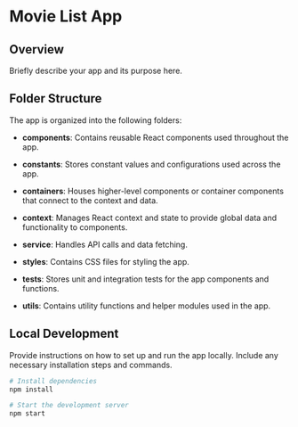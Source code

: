 # Movie List App

## Overview

Briefly describe your app and its purpose here.

## Folder Structure

The app is organized into the following folders:

- **components**: Contains reusable React components used throughout the app.

- **constants**: Stores constant values and configurations used across the app.

- **containers**: Houses higher-level components or container components that connect to the context and data.

- **context**: Manages React context and state to provide global data and functionality to components.

- **service**: Handles API calls and data fetching.

- **styles**: Contains CSS files for styling the app.

- **tests**: Stores unit and integration tests for the app components and functions.

- **utils**: Contains utility functions and helper modules used in the app.

## Local Development

Provide instructions on how to set up and run the app locally. Include any necessary installation steps and commands.

```bash
# Install dependencies
npm install

# Start the development server
npm start
```
